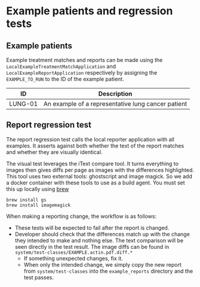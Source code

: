 # Example patients and regression tests

## Example patients

Example treatment matches and reports can be made using the `LocalExampleTreatmentMatchApplication` and `LocalExampleReportApplication`
respectively by assigning the `EXAMPLE_TO_RUN` to the ID of the example patient.

| ID      | Description                                        |
|---------|----------------------------------------------------|
| LUNG-01 | An example of a representative lung cancer patient |

## Report regression test

The report regression test calls the local reporter application with all examples.
It asserts against both whether the text of the report matches and whether they are visually identical.

The visual test leverages the iText compare tool. It turns everything to images then gives diffs per page as images with the differences
highlighted. This tool uses two external tools: ghostscript and image magick. So we add a docker container with these tools to use as a
build agent. You must set this up locally using [brew](https://brew.sh/)

```commandline
brew install gs
brew install imagemagick
```

When making a reporting change, the workflow is as follows:

- These tests will be expected to fail after the report is changed.
- Developer should check that the differences match up with the change they intended to make and nothing else. The text comparison will be
  seen
  directly in the test result. The image diffs can be found in `system/test-classes/EXAMPLE.actin.pdf.diff.*`
    - If something unexpected changes, fix it.
    - When only the intended change, we simply copy the new report from `system/test-classes` into the `example_reports` directory and the
      test
      passes.

